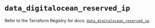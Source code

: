# `data_digitalocean_reserved_ip`

Refer to the Terraform Registry for docs: [`data_digitalocean_reserved_ip`](https://registry.terraform.io/providers/digitalocean/digitalocean/2.39.0/docs/data-sources/reserved_ip).
